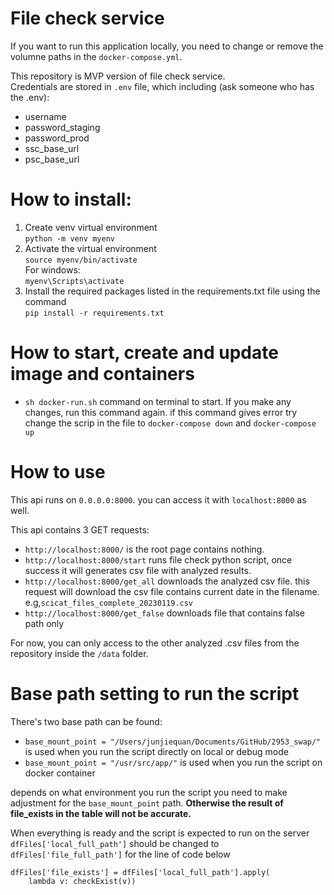 # File check service

If you want to run this application locally, you need to change or remove the volumne paths in the `docker-compose.yml`.

This repository is MVP version of file check service.</br>
Credentials are stored in `.env` file, which including (ask someone who has the .env):

- username
- password_staging
- password_prod
- ssc_base_url
- psc_base_url

# How to install:

1. Create venv virtual environment</br>
   `python -m venv myenv`
2. Activate the virtual environment</br>
   `source myenv/bin/activate`</br>
   For windows:</br>
   `myenv\Scripts\activate`
3. Install the required packages listed in the requirements.txt file using the command</br>
   `pip install -r requirements.txt`

# How to start, create and update image and containers

- `sh docker-run.sh` command on terminal to start. If you make any changes, run this command again.
  if this command gives error try change the scrip in the file to `docker-compose down` and `docker-compose up`

# How to use

This api runs on `0.0.0.0:8000`. you can access it with `localhost:8000` as well.</br>

This api contains 3 GET requests:

- `http://localhost:8000/` is the root page contains nothing.
- `http://localhost:8000/start` runs file check python script, once success it will generates csv file with analyzed results.
- `http://localhost:8000/get_all` downloads the analyzed csv file. this request will download the csv file contains current date in the filename. e.g,`scicat_files_complete_20230119.csv`
- `http://localhost:8000/get_false` downloads file that contains false path only

For now, you can only access to the other analyzed .csv files from the repository inside the `/data` folder.

# Base path setting to run the script

There's two base path can be found:

- `base_mount_point = "/Users/junjiequan/Documents/GitHub/2953_swap/"` is used when you run the script directly on local or debug mode
- `base_mount_point = "/usr/src/app/"` is used when you run the script on docker container

depends on what environment you run the script you need to make adjustment for the `base_mount_point` path. <b>Otherwise the result of file_exists in the table will not be accurate.</b>
</br>

When everything is ready and the script is expected to run on the server `dfFiles['local_full_path']` should be changed to `dfFiles['file_full_path']` for the line of code below

```
dfFiles['file_exists'] = dfFiles['local_full_path'].apply(
    lambda v: checkExist(v))
```
